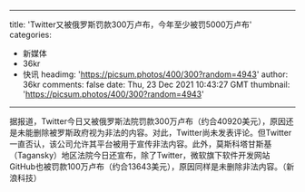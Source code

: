 
---
title: 'Twitter又被俄罗斯罚款300万卢布，今年至少被罚5000万卢布'
categories: 
 - 新媒体
 - 36kr
 - 快讯
headimg: 'https://picsum.photos/400/300?random=4943'
author: 36kr
comments: false
date: Thu, 23 Dec 2021 10:43:27 GMT
thumbnail: 'https://picsum.photos/400/300?random=4943'
---

<div>   
据报道，Twitter今日又被俄罗斯法院罚款300万卢布（约合40920美元），原因还是未能删除被罗斯政府视为非法的内容。对此，Twitter尚未发表评论。但Twitter一直否认，该公司允许其平台被用于宣传非法内容。此外，莫斯科塔甘斯基（Tagansky）地区法院今日还宣布，除了Twitter，微软旗下软件开发网站GitHub也被罚款100万卢布（约合13643美元），原因同样是未删除非法内容。（新浪科技）  
</div>
            